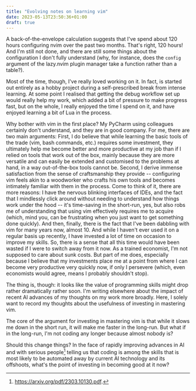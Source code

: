 ```yaml
---
title: "Evolving notes on learning vim"
date: 2023-05-13T23:50:36+01:00
draft: true
---
```


A back-of-the-envelope calculation suggests that I've spend about 120 hours configuring nvim over the past two months. That's right, 120 hours! And I'm still not done, and there are still some things about the configuration I don't fully understand (why, for instance, does the `config` argument of the lazy.nvim plugin manager take a function rather than a table?).

Most of the time, though, I've really loved working on it. In fact, is started out entirely as a hobby project during a self-prescribed break from intense learning. At some point I realised that getting the debug workflow set up would really help my work, which added a bit of pressure to make progress fast, but on the whole, I really enjoyed the time I spend on it, and have enjoyed learning a bit of Lua in the process.

Why bother with vim in the first place? My PyCharm using colleagues certainly don't understand, and they are in good company. For me, there are two main arguments: First, I do believe that while learning the basic tools of the trade (vim, bash commands, etc.) requires some investment, they ultimately help me become better and more productive at my job than if I relied on tools that work out of the box, mainly because they are more versatile and can easily be extended and customised to the problems at hand, in a way out-of-the-box tools cannot be. Second, I derive immense satisfaction from the sense of craftsmanship they provide -- configuring vim feels akin to a woodworker who crafts his own tools and becomes intimately familiar with them in the process. Come to think of it, there are more reasons: I have the nervous blinking interfaces of IDEs, and the fact that I mindlessly click around without needing to understand how things work under the hood -- it's time-saving in the short-run, yes, but also robs me of understanding that using vim effectively requires me to acquire (which, mind you, can be frustrating when you just want to get something done quickly). And then, finally, there is the fact that I've been dabbling with vim for many years now, almost 10. And while I haven't ever used it on a regular basis up recently, I have invested a lot of time on occasion to improve my skills. So, there is a sense that all this time would have been wasted if I were to switch away from it now. As a trained economist, I'm not supposed to care about sunk costs. But part of me does, especially because I believe that my investments place me at a point from where I can become very productive very quickly now, if only I persevere (which, even economists would agree, means I probably shouldn't stop).

The thing is, though: it looks like the value of programming skills might drop rather dramatically rather soon. I'm writing elsewhere about the impact of recent AI advances of my thoughts on my work more broadly. Here, I solely want to record my thoughts about the usefulness of investing in mastering vim.

The core of the argument for investing in mastering vim is that while it slows me down in the short run, it will make me faster in the long-run. But what if in the long-run, I'm not coding any longer because almost nobody is? 

Should this change things? In the face of rapidly improving advances in AI and with serious people[^eloundou2023gpt] telling us that coding is among the skills that is most likely to be automated away by current AI technology and its offshoots, what's the point of investing in becoming good at it now?


[^eloundou2023gpt]: https://arxiv.org/pdf/2303.10130.pdf. 

